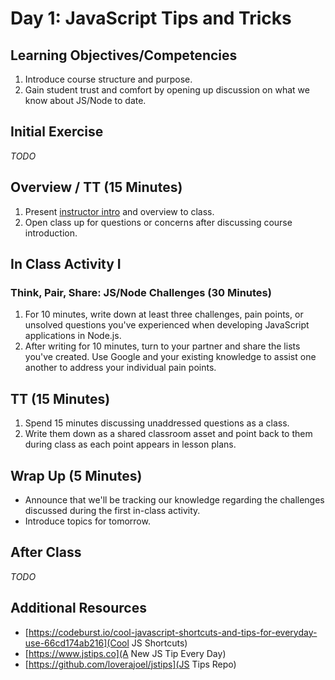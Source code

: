 # Day 1: JavaScript Tips and Tricks

## Learning Objectives/Competencies

1. Introduce course structure and purpose.
1. Gain student trust and comfort by opening up discussion on what we know about JS/Node to date.

## Initial Exercise

_TODO_

## Overview / TT (15 Minutes)

1. Present [instructor intro](00-Intro/README.md) and overview to class.
1. Open class up for questions or concerns after discussing course introduction.

## In Class Activity I

### Think, Pair, Share: JS/Node Challenges (30 Minutes)

1. For 10 minutes, write down at least three challenges, pain points, or unsolved questions you've experienced when developing JavaScript applications in Node.js.
1. After writing for 10 minutes, turn to your partner and share the lists you've created. Use Google and your existing knowledge to assist one another to address your individual pain points.

## TT (15 Minutes)

1. Spend 15 minutes discussing unaddressed questions as a class.
1. Write them down as a shared classroom asset and point back to them during class as each point appears in lesson plans.

## Wrap Up (5 Minutes)

* Announce that we'll be tracking our knowledge regarding the challenges discussed during the first in-class activity.
* Introduce topics for tomorrow.

## After Class

_TODO_

## Additional Resources

* [https://codeburst.io/cool-javascript-shortcuts-and-tips-for-everyday-use-66cd174ab216](Cool JS Shortcuts)
* [https://www.jstips.co](A New JS Tip Every Day)
* [https://github.com/loverajoel/jstips](JS Tips Repo)

